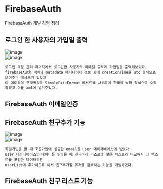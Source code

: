 # FirebaseAuth
FirebaseAuth 개발 경험 정리
## 로그인 한 사용자의 가입일 출력
![image](https://github.com/chihyunwon/FirebaseAuth/assets/58906858/5a8ded0d-82c3-48c6-8c4d-79db46008fd2)     
![image](https://github.com/chihyunwon/FirebaseAuth/assets/58906858/deac18fb-aae3-4e69-8709-ede72676a88c)     
```
로그인 계정 관리 페이지에서 로그인한 사용자의 이메일 출력과 가입일을 출력해보았다.
firebaseAuth 객체의 metadata 메타데이터 정보 중에 creationTime을 utc 형식으로 보여주는 메서드가 있었고
이 데이터의 포맷형식을 SimpleDateFormat 메서드를 사용하여 한국의 날짜 형식으로 수정하였고 이를 xml에 넘겨주었다.
```
## FirebaseAuth 이메일인증

## FirebaseAuth 친구추가 기능
![image](https://github.com/mr-won/FirebaseAuth/assets/58906858/138cfbf5-190c-43a4-bf8e-524e2b498b70)     
![image](https://github.com/mr-won/FirebaseAuth/assets/58906858/92a4af20-b9cf-456b-a857-2733f92d186d)    
```
회원가입을 할 때 회원가입에 성공한 email을 user 데이터베이스에 넣었다.
user 데이터베이스의 데이터를 받아올 때 친구추가 리스트에 넣은 텍스트와 비교해서 그 텍스트를 포함한 데이터라면
userList에 추가하도록 해서 친구추가할 유저를 검색하는 기능을 개발하였다.
```

## FirebaseAuth 친구 리스트 기능
